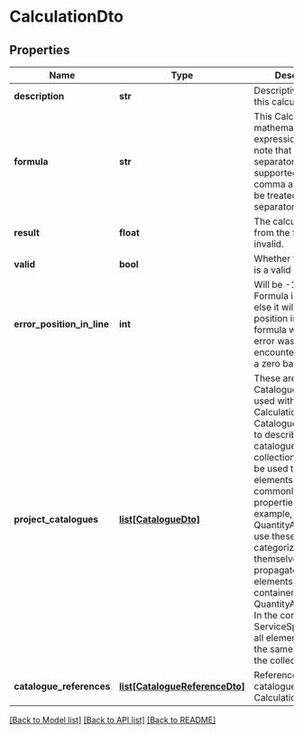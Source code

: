 # CalculationDto

## Properties
Name | Type | Description | Notes
------------ | ------------- | ------------- | -------------
**description** | **str** | Descriptive text for this calculation. | [optional] 
**formula** | **str** | This Calculation&#39;s mathematical expression. Please note that thousands separators are not supported. Both comma and point will be treated as decimal separators. | [optional] 
**result** | **float** | The calculated result from the formula, 0 if invalid. | 
**valid** | **bool** | Whether the Formula is a valid expression. | 
**error_position_in_line** | **int** | Will be -1 if the Formula is correct, else it will show the position in the formula where an error was encountered. This is a zero based index. | 
**project_catalogues** | [**list[CatalogueDto]**](CatalogueDto.md) | These are Catalogues that are used within this Calculation. Catalogues are used to describe catalogues, or collections, that can be used to describe elements with commonly known properties. For example, QuantityAssignments use these to categorize themselves. They are propagate to all child elements, e.g. other containers and QuantityAssignments. In the context of a ServiceSpecification, all elements share the same instance of the collection. | [optional] 
**catalogue_references** | [**list[CatalogueReferenceDto]**](CatalogueReferenceDto.md) | Referenced catalogues for this Calculation. | [optional] 

[[Back to Model list]](../README.md#documentation-for-models) [[Back to API list]](../README.md#documentation-for-api-endpoints) [[Back to README]](../README.md)


